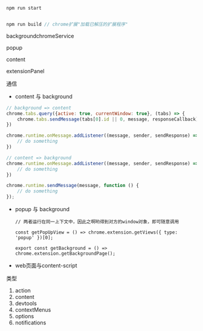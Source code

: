 ```javascript
npm run start


npm run build // chrome扩展"加载已解压的扩展程序"

```

backgroundchromeService

popup

content

extensionPanel

通信

- content 与 background

```javascript
// background => content
chrome.tabs.query({active: true, currentWindow: true}, (tabs) => {
	chrome.tabs.sendMessage(tabs[0].id || 0, message, responseCallback)
})

chrome.runtime.onMessage.addListener((message, sender, sendResponse) => {
	// do something
})

// content => background
chrome.runtime.onMessage.addListener((message, sender, sendResponse) => {
	// do something
})

chrome.runtime.sendMessage(message, function () {
  	// do something
});

```

- popup 与 background

  ```
  // 两者运行在同一上下文中，因此之啊哟得到对方的window对象，即可随意调用

  const getPopUpView = () => chrome.extension.getViews({ type: 'popup' })[0];

  export const getBackground = () => chrome.extension.getBackgroundPage();

  ```
- web页面与content-script

类型

1. action
2. content
3. devtools
4. contextMenus
5. options
6. notifications
